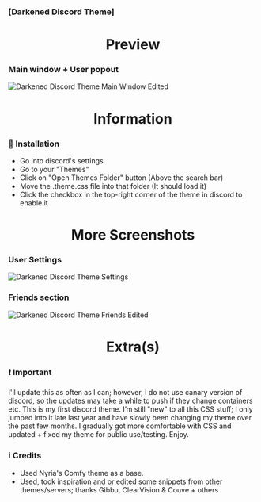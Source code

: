 ### [Darkened Discord Theme]

<h1 align="center">Preview</h1>

### Main window + User popout
![Darkened Discord Theme Main Window Edited](https://user-images.githubusercontent.com/78914154/153611273-cc660596-2127-460f-b4df-2e35cec66d73.png)

<h1 align="center">Information</h1>

### 📌 Installation
- Go into discord's settings
- Go to your "Themes"
- Click on "Open Themes Folder" button (Above the search bar)
- Move the .theme.css file into that folder (It should load it)
- Click the checkbox in the top-right corner of the theme in discord to enable it

<h1 align="center">More Screenshots</h1>

### User Settings
![Darkened Discord Theme Settings](https://user-images.githubusercontent.com/78914154/153611286-5dda1a70-9f60-4234-ac53-cfb0f6e98d7a.png)
### Friends section
![Darkened Discord Theme Friends Edited](https://user-images.githubusercontent.com/78914154/153619188-227f84d0-dd2f-4037-accc-4f5367c9608b.png)

<h1 align="center">Extra(s)</h1>

### ❗ Important
I'll update this as often as I can; however, I do not use canary version of discord, so the updates may take a while to push if they change containers etc.
This is my first discord theme. I’m still "new" to all this CSS stuff; I only jumped into it late last year and have slowly been changing my theme over the past few months. I gradually got more comfortable with CSS and updated + fixed my theme for public use/testing. Enjoy.

### ℹ️ Credits
* Used Nyria's Comfy theme as a base.
* Used, took inspiration and or edited some snippets from other themes/servers; thanks Gibbu, ClearVision & Couve + others
